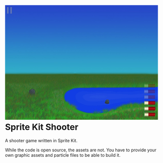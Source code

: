 ![shooter screenshot](screenshot.jpg)
Sprite Kit Shooter
=================

A shooter game written in Sprite Kit.

While the code is open source, the assets are not. You have to provide your own graphic assets and particle files to be able to build it.

